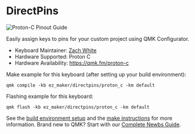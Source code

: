 # DirectPins

![Proton-C Pinout Guide](https://i.imgur.com/NqsqmdF.png)

Easily assign keys to pins for your custom project using QMK Configurator.

* Keyboard Maintainer: [Zach White](https://github.com/skullydazed)
* Hardware Supported: Proton C
* Hardware Availability: https://qmk.fm/proton-c

Make example for this keyboard (after setting up your build environment):

    qmk compile -kb ez_maker/directpins/proton_c -km default

Flashing example for this keyboard:

    qmk flash -kb ez_maker/directpins/proton_c -km default

See the [build environment setup](https://docs.qmk.fm/#/getting_started_build_tools) and the [make instructions](https://docs.qmk.fm/#/getting_started_make_guide) for more information. Brand new to QMK? Start with our [Complete Newbs Guide](https://docs.qmk.fm/#/newbs).
